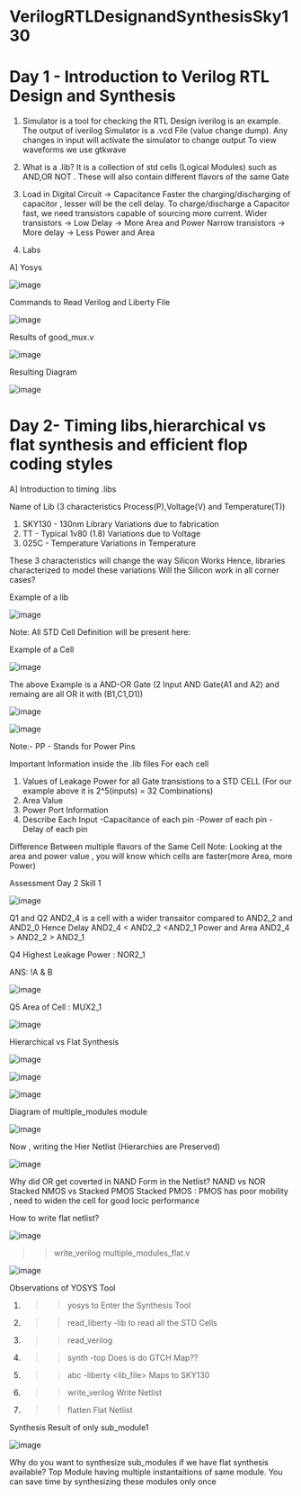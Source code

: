 # VerilogRTLDesignandSynthesisSky130

# Day 1 - Introduction to Verilog RTL Design and Synthesis

1. Simulator is a tool for checking the RTL Design
iverilog is an example.
The output of iverilog Simulator is a .vcd File (value change dump).
Any changes in input will activate the simulator to change output
To view waveforms we use gtkwave

2. What is a .lib?
It is a collection of std cells (Logical Modules) such as AND,OR NOT . These will also contain different flavors of the same Gate

3. Load in Digital Circuit -> Capacitance 
Faster the charging/discharging of capacitor , lesser will be the cell delay.
To charge/discharge a Capacitor fast, we need transistors capable of sourcing more current.
Wider transistors -> Low Delay -> More Area and Power
Narrow transistors -> More delay -> Less Power and Area

4. Labs

A] Yosys

![image](https://user-images.githubusercontent.com/75453542/119771572-c6746c80-be72-11eb-9949-bafe902cd37a.png)

Commands to Read Verilog and Liberty File

![image](https://user-images.githubusercontent.com/75453542/119771616-d7bd7900-be72-11eb-9a3f-c980821ef107.png)

Results of good_mux.v

![image](https://user-images.githubusercontent.com/75453542/119771667-e7d55880-be72-11eb-83dc-56119d084769.png)

Resulting Diagram

![image](https://user-images.githubusercontent.com/75453542/119771691-ef94fd00-be72-11eb-9905-c3edf4b20a27.png)


# Day 2- Timing libs,hierarchical vs flat synthesis and efficient flop coding styles

A] Introduction to timing .libs

Name of Lib (3 characteristics Process(P),Voltage(V) and Temperature(T))
1. SKY130 - 130nm Library 
Variations due to fabrication
2. TT - Typical 
1v80 (1.8)
Variations due to Voltage
3. 025C - Temperature
Variations in Temperature

These 3 characteristics will change the way Silicon Works
Hence, libraries characterized to model these variations
Will the Silicon work in all corner cases?

Example of a lib

![image](https://user-images.githubusercontent.com/75453542/119772849-aa71ca80-be74-11eb-8d77-fbcaa1e44232.png)

Note: All STD Cell Definition will be present here:

Example of a Cell

![image](https://user-images.githubusercontent.com/75453542/119773400-7054f880-be75-11eb-9a18-138b2be6420d.png)

The above Example is a AND-OR Gate (2 Input AND Gate(A1 and A2) and remaing are all OR it with (B1,C1,D1))

![image](https://user-images.githubusercontent.com/75453542/119773980-4f40d780-be76-11eb-96ce-6000b68e5b9a.png)

![image](https://user-images.githubusercontent.com/75453542/119773938-3cc69e00-be76-11eb-9cac-bddc87aba5e2.png)

Note:- PP - Stands for Power Pins

Important Information inside the .lib files
For each cell 
1) Values of Leakage Power for all Gate transistions to a STD CELL (For our example above it is 2^5(inputs) = 32 Combinations)
2) Area Value
3) Power Port Information
4) Describe Each Input 
-Capacitance of each pin 
-Power of each pin
-Delay of each pin

Difference Between multiple flavors of the Same Cell
Note: Looking at the area and power value , you will know which cells are faster(more Area, more Power)

Assessment Day 2 Skill 1

![image](https://user-images.githubusercontent.com/75453542/120015630-65df4f80-bf98-11eb-9adb-f6517393f5db.png)

Q1 and Q2
AND2_4 is a cell with a wider transaitor compared to AND2_2 and AND2_0
Hence
Delay AND2_4 < AND2_2 <AND2_1
Power and Area AND2_4 > AND2_2 > AND2_1

Q4 Highest Leakage Power : NOR2_1

ANS: !A & B

![image](https://user-images.githubusercontent.com/75453542/120015504-3f211900-bf98-11eb-9b1a-9d6f4cd4a33f.png)

Q5 Area of Cell : MUX2_1

![image](https://user-images.githubusercontent.com/75453542/120015414-29135880-bf98-11eb-9b35-1ddbd564a530.png)

Hierarchical vs Flat Synthesis

![image](https://user-images.githubusercontent.com/75453542/120016571-9f648a80-bf99-11eb-804f-e873e40c0f12.png)

![image](https://user-images.githubusercontent.com/75453542/120016721-c6bb5780-bf99-11eb-8e07-93e2ba79bb8a.png)

![image](https://user-images.githubusercontent.com/75453542/120016924-113cd400-bf9a-11eb-8876-3b78c629b614.png)

Diagram of multiple_modules module

![image](https://user-images.githubusercontent.com/75453542/120017086-4a754400-bf9a-11eb-927a-7687097b88d4.png)

Now , writing the Hier Netlist (Hierarchies are Preserved)

![image](https://user-images.githubusercontent.com/75453542/120018303-d20f8280-bf9b-11eb-860a-eebc4bb9f178.png)

Why did OR get coverted in NAND Form in the Netlist?
 NAND vs NOR 
 Stacked NMOS vs Stacked PMOS
 Stacked PMOS : PMOS has poor mobility , need to widen the cell for good locic performance
 
 How to write flat netlist?
 
 ![image](https://user-images.githubusercontent.com/75453542/120019769-b1482c80-bf9d-11eb-8c29-cc5b022cd0d4.png)

 >> write_verilog multiple_modules_flat.v 

![image](https://user-images.githubusercontent.com/75453542/120020486-a17d1800-bf9e-11eb-8639-976a37b5419c.png)


Observations of YOSYS Tool
1. >>yosys to Enter the Synthesis Tool
2. >>read_liberty -lib <lib file> to read all the STD Cells
3. >>read_verilog <module>
4. >>synth -top <module name> Does is do GTCH Map??
5. >>abc -liberty <lib_file> Maps to SKY130
6. >>write_verilog Write Netlist
7. >>flatten Flat Netlist

 Synthesis Result of only sub_module1
 
 ![image](https://user-images.githubusercontent.com/75453542/120021024-5fa0a180-bf9f-11eb-89fe-91a9b98a8293.png)
 
 Why do you want to synthesize sub_modules if we have flat synthesis available?
 Top Module having multiple instantaitions of same module. You can save time by synthesizing these modules only once
 

 
